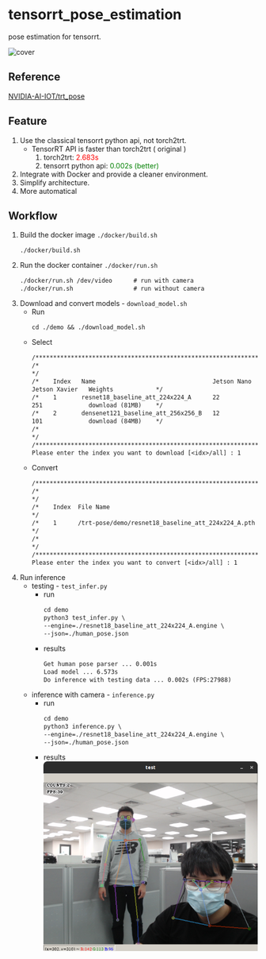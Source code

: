 # tensorrt_pose_estimation
pose estimation for tensorrt. 

![cover](./figures/cover.gif)

## Reference
[NVIDIA-AI-IOT/trt_pose](https://github.com/NVIDIA-AI-IOT/trt_pose)


## Feature
1. Use the classical tensorrt python api, not torch2trt.
    * TensorRT API is faster than torch2trt ( original )
        1. torch2trt: <a style="color:Red"> 2.683s </a>
        2. tensorrt python api: <a style="color:Green"> 0.002s (better) </a> 
2. Integrate with Docker and provide a cleaner environment.
3. Simplify architecture.
4. More automatical

## Workflow
1. Build the docker image `./docker/build.sh`
    ```shell
    ./docker/build.sh
    ```
2. Run the docker container `./docker/run.sh`
    ```shell    
    ./docker/run.sh /dev/video      # run with camera
    ./docker/run.sh                 # run without camera
    ```
3. Download and convert models - `download_model.sh`
    * Run
        ```shell
        cd ./demo && ./download_model.sh
        ```
    * Select 
        ```
        /****************************************************************************************************/
        /*                                                                                                  */
        /*    Index   Name                                 Jetson Nano   Jetson Xavier   Weights            */
        /*    1       resnet18_baseline_att_224x224_A      22            251             download (81MB)    */
        /*    2       densenet121_baseline_att_256x256_B   12            101             download (84MB)    */
        /*                                                                                                  */
        /****************************************************************************************************/
        Please enter the index you want to download [<idx>/all] : 1

        ```
    * Convert
        ```shell
        /*******************************************************************/
        /*                                                                 */
        /*    Index  File Name                                             */
        /*    1      /trt-pose/demo/resnet18_baseline_att_224x224_A.pth    */
        /*                                                                 */
        /*******************************************************************/
        Please enter the index you want to convert [<idx>/all] : 1
        ```
4. Run inference
    * testing - `test_infer.py`
        * run
            ```shell
            cd demo
            python3 test_infer.py \
            --engine=./resnet18_baseline_att_224x224_A.engine \
            --json=./human_pose.json 
            ```
        * results
            ```shell
            Get human pose parser ... 0.001s
            Load model ... 6.573s
            Do inference with testing data ... 0.002s (FPS:27988)
            ```
    * inference with camera - `inference.py`
        * run
            ```shell
            cd demo
            python3 inference.py \
            --engine=./resnet18_baseline_att_224x224_A.engine \
            --json=./human_pose.json 
            ```
        * results
            ![demo](./figures/demo.png)

